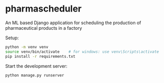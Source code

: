 # pharmascheduler
An ML based Django application for scheduling the production of pharmaceutical products in a factory

Setup:
```bash
python -m venv venv
source venv/bin/activate    # for windows: use venv\Scripts\activate
pip install -r requirements.txt
```

Start the development server:
```bash
python manage.py runserver
```
